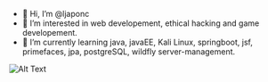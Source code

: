 - 👋 Hi, I’m @ljaponc
- 👀 I’m interested in web developement, ethical hacking and game developement.
- 🌱 I’m currently learning java, javaEE, Kali Linux, springboot, jsf, primefaces, jpa, postgreSQL, wildfly server-management. 


<!---
ljaponc/ljaponc is a ✨ special ✨ repository because its `README.md` (this file) appears on your GitHub profile.
You can click the Preview link to take a look at your changes.
--->

![Alt Text](https://giphy.com/gifs/animation-title-tintin-acYM57VCaW6pa/embed)

